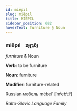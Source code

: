 ```yaml
---
id: miëpıl
slug: miëpıl
title: MİËPIL
sidebar_position: 682
hoverText: furniture § Noun
---
```


### miëpıl&emsp;<span kind="abugida">ƶɟɽʇʋ͊ȷ</span>

*furniture* **§** Noun

**Verb**: to be furniture

**Noun**: furniture

**Modifier**: furniture-related

Russian ме́бель mébelʹ [ˈmʲebʲɪlʲ]

*Balto-Slavic Language Family*